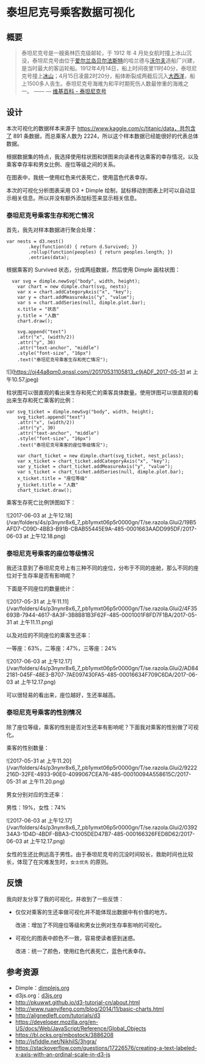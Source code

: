 # 泰坦尼克号乘客数据可视化

## 概要

>  泰坦尼克号是一艘奥林匹克级邮轮，于 1912 年 4 月处女航时撞上冰山沉没，泰坦尼克号由位于[爱尔兰岛](http://baike.baidu.com/item/%E7%88%B1%E5%B0%94%E5%85%B0%E5%B2%9B)[贝尔法斯特](http://baike.baidu.com/item/%E8%B4%9D%E5%B0%94%E6%B3%95%E6%96%AF%E7%89%B9)的哈兰德与[沃尔夫](http://baike.baidu.com/item/%E6%B2%83%E5%B0%94%E5%A4%AB)造船厂兴建，是当时最大的客运轮船。1912年4月14日，船上时间夜里11时40分，泰坦尼克号撞上[冰山](http://baike.baidu.com/item/%E5%86%B0%E5%B1%B1/6379)；4月15日凌晨2时20分，船体断裂成两截后沉入[大西洋](http://baike.baidu.com/item/%E5%A4%A7%E8%A5%BF%E6%B4%8B/10883)，船上1500多人丧生。泰坦尼克号海难为和平时期死伤人数最惨重的海难之一。  —— —  [维基百科 - 泰坦尼克号](https://www.wikiwand.com/zh/%E6%B3%B0%E5%9D%A6%E5%B0%BC%E5%85%8B%E5%8F%B7)



## 设计

本次可视化的数据样本来源于 https://www.kaggle.com/c/titanic/data，共包含了 891 条数据，而总乘客人数为 2224，所以这个样本数据已经能很好的代表总体数据。

根据数据集的特点，我选择使用柱状图和饼图来向读者传达乘客的幸存情况，以及乘客幸存率和男女比例、座位等级之间的关系。

在图表中，我统一使用红色来代表死亡，使用蓝色代表幸存。

本次的可视化分析图表采用 D3 + Dimple 绘制，鼠标移动到图表上时可以自动显示相关信息。所以并没有额外添加标签来显示相关信息。

### 泰坦尼克号乘客生存和死亡情况

首先，我先对样本数据进行聚合处理：

```
var nests = d3.nest()
        .key(function(d) { return d.Survived; })
        .rollup(function(peoples) { return peoples.length; })
        .entries(data);
```

根据乘客的 Survived 状态，分成两组数据，然后使用 Dimple 画柱状图：

```
  var svg = dimple.newSvg("body", width, height);
    var chart = new dimple.chart(svg, nests);
    var x = chart.addCategoryAxis("x", "key");
    var y = chart.addMeasureAxis("y", "value");
    var s = chart.addSeries(null, dimple.plot.bar);
    x.title = "状态"
    y.title = "人数"
    chart.draw();

    svg.append("text")
    .attr("x", (width/2))
    .attr("y", 30)
    .attr("text-anchor", "middle")
    .style("font-size", "16px")
    .text("泰坦尼克号乘客生存和死亡情况");
```

![](https://oj44a8qm0.qnssl.com//20170531105813_c9jADF_2017-05-31 at 上午10.57.jpeg)

柱状图可以很直观的看出来生存和死亡的乘客具体数量。使用饼图可以很直观的看出来生存和死亡乘客的比例：

```
var svg_ticket = dimple.newSvg("body", width, height);
    svg_ticket.append("text")
    .attr("x", (width/2))
    .attr("y", 30)
    .attr("text-anchor", "middle")
    .style("font-size", "16px")
    .text("泰坦尼克号乘客的座位等级情况");

    var chart_ticket = new dimple.chart(svg_ticket, nest_pclass);
    var x_ticket = chart_ticket.addCategoryAxis("x", "key");
    var y_ticket = chart_ticket.addMeasureAxis("y", "value");
    var s_ticket = chart_ticket.addSeries(null, dimple.plot.bar);
    x_ticket.title = "座位等级"
    y_ticket.title = "人数"
    chart_ticket.draw();
```

乘客生存死亡比例饼图如下：

![2017-06-03 at 上午12.18](/var/folders/4s/p3nynr8x6_7_pb1ymxt06p5r0000gn/T/se.razola.Glui2/19B5AFD7-C09D-4BB3-B91B-CBAB55445E9A-485-0001663AADD995DF/2017-06-03 at 上午12.18.png)

### 泰坦尼克号乘客的座位等级情况

我还注意到了泰坦尼克号上有三种不同的座位，分布于不同的座舱，那么不同的座位对于生存率是否有影响呢？

下面是不同座位的数量统计：

![2017-05-31 at 上午11.11](/var/folders/4s/p3nynr8x6_7_pb1ymxt06p5r0000gn/T/se.razola.Glui2/4F35693B-7944-4617-8A3F-3B8B81B3F62F-485-0001001F8FD7F1BA/2017-05-31 at 上午11.11.png)



以及对应的不同座位的乘客生还率：

一等座：63%，二等座：47%，三等座：24%

![2017-06-03 at 上午12.17](/var/folders/4s/p3nynr8x6_7_pb1ymxt06p5r0000gn/T/se.razola.Glui2/AD842181-045F-48E3-B707-7AE097430FA5-485-00016634F709C6DA/2017-06-03 at 上午12.17.png)

可以很轻易的看出来，座位越好，生还率越高。

### 泰坦尼克号乘客的性别情况

除了座位等级，乘客的性别是否对生还率有影响呢？下面我对乘客的性别做了可视化。

乘客的性别数量：

![2017-05-31 at 上午11.20](/var/folders/4s/p3nynr8x6_7_pb1ymxt06p5r0000gn/T/se.razola.Glui2/9222216D-32FE-4933-90E0-4099067CEA76-485-00010094A558615C/2017-05-31 at 上午11.20.png)

男女分别对应的生还率：

男性：19%，女性：74%

![2017-06-03 at 上午12.17](/var/folders/4s/p3nynr8x6_7_pb1ymxt06p5r0000gn/T/se.razola.Glui2/039234A3-1D4D-4BDF-BBA3-C1005DED47B7-485-000166326FED8D62/2017-06-03 at 上午12.17.png)

女性的生还比例远高于男性。由于泰坦尼克号的沉没时间较长，救助时间也比较长，体现了在灾难发生时，`女士优先` 的原则。



## 反馈

我向好友分享了我的可视化，并收到了一些反馈：

- 仅仅对乘客的生还率做可视化并不能体现出数据中有价值的地方。

  改进：增加了不同座位等级和男女比例对生存率影响的可视化。

- 可视化的图表中颜色不一致，容易使读者感到迷惑。

  改进：统一了颜色，使用红色代表死亡，蓝色代表幸存。


## 参考资源

- Dimple：[dimplejs.org](http://dimplejs.org)
- d3js.org：[d3js.org](https://d3js.org)
- http://pkuwwt.github.io/d3-tutorial-cn/about.html
- http://www.ruanyifeng.com/blog/2014/11/basic-charts.html
- http://alignedleft.com/tutorials/d3
- https://developer.mozilla.org/en-US/docs/Web/JavaScript/Reference/Global_Objects
- https://bl.ocks.org/mbostock/3886208
- http://jsfiddle.net/NikhilS/3hgra/
- https://stackoverflow.com/questions/17226576/creating-a-text-labeled-x-axis-with-an-ordinal-scale-in-d3-js